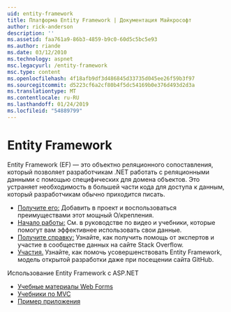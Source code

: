 ```yaml
---
uid: entity-framework
title: Платформа Entity Framework | Документация Майкрософт
author: rick-anderson
description: ''
ms.assetid: faa761a9-86b3-4859-b9c0-60d5c5bc5e93
ms.author: riande
ms.date: 03/12/2010
ms.technology: aspnet
msc.legacyurl: /entity-framework
msc.type: content
ms.openlocfilehash: 4f18afb9df3d486845d33735d045ee26f59b3f97
ms.sourcegitcommit: d5223cf6a2cf80b4f5dc54169b0e376d493d2d3a
ms.translationtype: MT
ms.contentlocale: ru-RU
ms.lasthandoff: 01/24/2019
ms.locfileid: "54889799"
---
```

<a name="entity-framework"></a>Entity Framework
====================
Entity Framework (EF) — это объектно реляционного сопоставления, который позволяет разработчикам .NET работать с реляционными данными с помощью специфических для домена объектов. Это устраняет необходимость в большей части кода для доступа к данным, который разработчикам обычно приходится писать.


- [Получите его:](https://msdn.com/data/ee712906) Добавить в проект и воспользоваться преимуществами этот мощный O/крепления.
- [Начало работы:](https://msdn.com/data/ee712907) См. в руководстве по видео и учебники, которые помогут вам эффективнее использовать свои данные.
- [Получите справку:](https://msdn.com/data/hh913619) Узнайте, как получить помощь от экспертов и участие в сообществе данных на сайте Stack Overflow.
- [Участия.](https://github.com/aspnet/EntityFramework6) Узнайте, как помочь усовершенствовать Entity Framework, модель открытой разработки даже при посещении сайта GitHub.


Использование Entity Framework с ASP.NET

- [Учебные материалы Web Forms](web-forms/overview/older-versions-getting-started/getting-started-with-ef/the-entity-framework-and-aspnet-getting-started-part-1.md)
- [Учебники по MVC](mvc/overview/getting-started/getting-started-with-ef-using-mvc/creating-an-entity-framework-data-model-for-an-asp-net-mvc-application.md)
- [Пример приложения](https://webpifeed.blob.core.windows.net/webpifeed/Partners/ASP.NET%20MVC%20Application%20Using%20Entity%20Framework%20Code%20First.zip)
